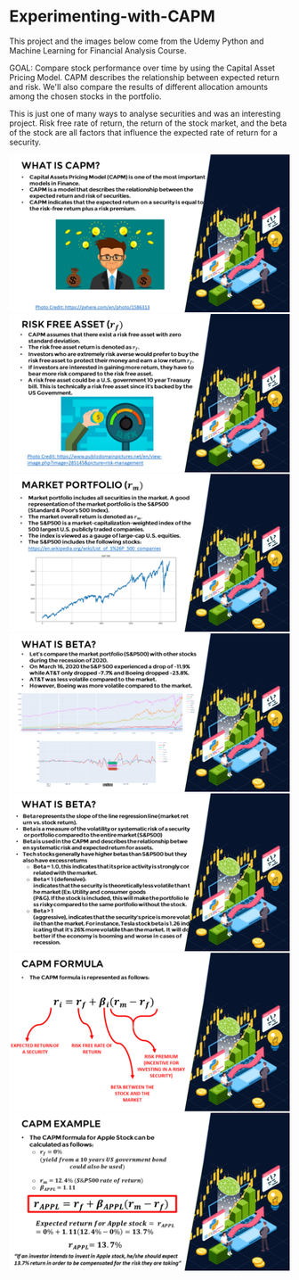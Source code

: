 # Experimenting-with-CAPM

This project and the images below come from the Udemy Python and Machine Learning for Financial Analysis Course. 

GOAL: Compare stock performance over time by using the Capital Asset Pricing Model.
CAPM describes the relationship between expected return and risk.
We'll also compare the results of different allocation amounts among the chosen stocks in the portfolio.

This is just one of many ways to analyse securities and was an interesting project. Risk free rate of return, the return of the stock market, and the beta of the stock are all factors that influence the expected rate of return for a security. 

<img src="./CAPM_Slide1.png">

<img src="./CAPM_Slide2.png">

<img src="./CAPM_Slide3.png">

<img src="./CAPM_Slide4_updated.png">

<img src="./CAPM_Slide5.png">

<img src="./CAPM_Slide6.png">

<img src="./CAPM_Slide7.png">
